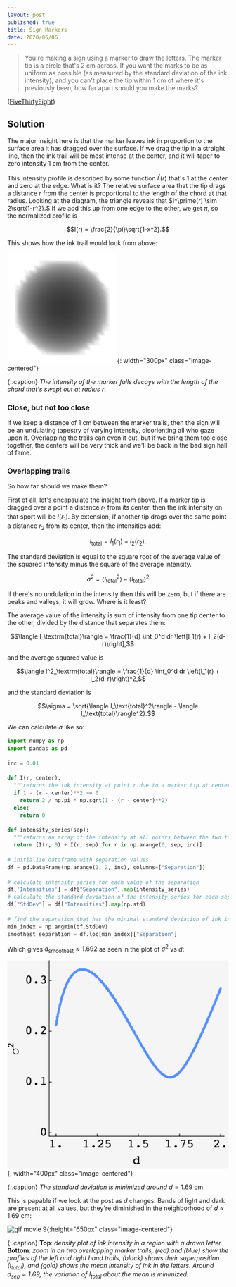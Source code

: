 ```yaml
---
layout: post
published: true
title: Sign Markers
date: 2020/06/06
---
```


>You're making a sign using a marker to draw the letters. The marker tip is a circle that's $2\text{ cm}$ across. If you want the marks to be as uniform as possible (as measured by the standard deviation of the ink intensity), and you can't place the tip within $1\text{ cm}$ of where it's previously been, how far apart should you make the marks?

<!--more-->

([FiveThirtyEight](https://fivethirtyeight.com/features/can-you-pinpoint-the-planet/))

## Solution

The major insight here is that the marker leaves ink in proportion to the surface area it has dragged over the surface. If we drag the tip in a straight line, then the ink trail will be most intense at the center, and it will taper to zero intensity $1\text{ cm}$ from the center.

This intensity profile is described by some function $I^\prime(r)$ that's $1$ at the center and zero at the edge. What is it? The relative surface area that the tip drags a distance $r$ from the center is proportional to the length of the chord at that radius. Looking at the diagram, the triangle reveals that $I^\prime(r) \sim 2\sqrt{1-r^2}.$ If we add this up from one edge to the other, we get $\pi,$ so the normalized profile is 

$$I(r) = \frac{2}{\pi}\sqrt{1-x^2}.$$

This shows how the ink trail would look from above:

![aerial view](/img/2020-06-05-tip-intensity.png){: width="300px" class="image-centered"}

{:.caption}
*The intensity of the marker falls decays with the length of the chord that's swept out at radius* $r.$

### Close, but not too close

If we keep a distance of $1\text{ cm}$ between the marker trails, then the sign will be an undulating tapestry of varying intensity, disorienting all who gaze upon it. Overlapping the trails can even it out, but if we bring them too close together, the centers will be very thick and we'll be back in the bad sign hall of fame.

### Overlapping trails

So how far should we make them?

First of all, let's encapsulate the insight from above. If a marker tip is dragged over a point a distance $r_1$ from its center, then the ink intensity on that sport will be $I(r_1).$ By extension, if another tip drags over the same point a distance $r_2$ from its center, then the intensities add:

$$I_\text{total} = I_1(r_1) + I_2(r_2).$$

The standard deviation is equal to the square root of the average value of the squared intensity minus the square of the average intensity. 

$$\sigma^2 = \langle I_\text{total}^2\rangle - \langle I_\text{total}\rangle^2$$

If there's no undulation in the intensity then this will be zero, but if there are peaks and valleys, it will grow. Where is it least?

The average value of the intensity is sum of intensity from one tip center to the other, divided by the distance that separates them:

$$\langle I_\textrm{total}\rangle = \frac{1}{d} \int_0^d dr \left[I_1(r) + I_2(d-r)\right],$$

and the average squared value is

$$\langle I^2_\textrm{total}\rangle = \frac{1}{d} \int_0^d dr \left(I_1(r) + I_2(d-r)\right)^2,$$

and the standard deviation is

$$\sigma = \sqrt{\langle I_\text{total}^2\rangle - \langle I_\text{total}\rangle^2}.$$

We can calculate $\sigma$ like so:

```python
import numpy as np
import pandas as pd

inc = 0.01

def I(r, center):
  """returns the ink intensity at point r due to a marker tip at center"""
  if 1 - (r - center)**2 >= 0:
    return 2 / np.pi * np.sqrt(1 - (r - center)**2)
  else:
    return 0

def intensity_series(sep):
  """returns an array of the intensity at all points between the two tips"""
  return [I(r, 0) + I(r, sep) for r in np.arange(0, sep, inc)]
  
# initialize dataframe with separation values
df = pd.DataFrame(np.arange(1, 2, inc), columns=["Separation"])

# calculate intensity series for each value of the separation
df['Intensities'] = df["Separation"].map(intensity_series)
# calculate the standard deviation of the intensity series for each separation
df["StdDev"] = df["Intensities"].map(np.std)

# find the separation that has the minimal standard deviation of ink intensities
min_index = np.argmin(df.StdDev)
smoothest_separation = df.loc[min_index]["Separation"]
```

Which gives $d_\text{smoothest} \approx 1.692$ as seen in the plot of $\sigma^2$ vs $d$:

![plot of stddev vs d](/img/2020-06-05-stddev-sep.png){: width="400px" class="image-centered"}

{:.caption}
*The standard deviation is minimized around* $d = 1.69\text{ cm}.$

This is papable if we look at the post as $d$ changes. Bands of light and dark are present at all values, but they're diminished in the neighborhood of $d\approx 1.69\text{ cm}$:

![gif movie 9](/img/2020-06-05-poster-sign-movie-column-site-gray-10ms.gif){:height="650px" class="image-centered"}

{:.caption}
**Top**: *density plot of ink intensity in a region with a drawn letter.* **Bottom**: *zoom in on two overlapping marker trails, (red) and (blue) show the profiles of the left and right hand trails, (black) shows their superposition ($I_\text{total}$), and (gold) shows the mean intensity of ink in the letters. Around $d_\text{sep} \approx 1.69,$ the variation of $I_\text{total}$ about the mean is minimized.*

<br>

